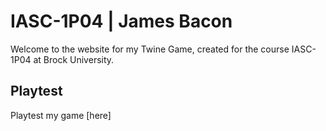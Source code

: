 # IASC-1P04 | James Bacon

Welcome to the website for my Twine Game, created for the course IASC-1P04 at Brock University.

## Playtest

Playtest my game [here]

